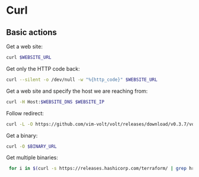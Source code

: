 # Curl

## Basic actions

Get a web site:

```bash
curl $WEBSITE_URL
```

Get only the HTTP code back:

```bash
curl --silent -o /dev/null -w "%{http_code}" $WEBSITE_URL
```

Get a web site and specify the host we are reaching from:

```bash
curl -H Host:$WEBSITE_DNS $WEBSITE_IP
```

Follow redirect:

```bash
curl -L -O https://github.com/vim-volt/volt/releases/download/v0.3.7/volt-v0.3.7-linux-amd64
```

Get a binary:

```bash
curl -O $BINARY_URL
```

Get multiple binaries:

```bash
 for i in $(curl -s https://releases.hashicorp.com/terraform/ | grep href | sed 's/.href="//' | cut -d ">" -f2 | cut -d "<" -f1 | grep -E terraform* | cut -d "_" -f2); do curl -O https://releases.hashicorp.com/terraform/$i/terraform_"$i"_linux_amd64.zip; done
```
